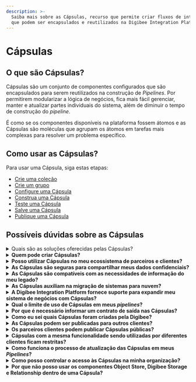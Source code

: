 ```yaml
---
description: >-
  Saiba mais sobre as Cápsulas, recurso que permite criar fluxos de integração
  que podem ser encapsulados e reutilizados na Digibee Integration Platform.
---
```


# Cápsulas

## O que são Cápsulas?

Cápsulas são um conjunto de componentes configurados que são encapsulados para serem reutilizados na construção de _Pipelines_. Por permitirem modularizar a lógica de negócios, fica mais fácil gerenciar, manter e atualizar partes individuais do sistema, além de diminuir o tempo de construção do _pipeline_.

É como se os componentes disponíveis na plataforma fossem átomos e as Cápsulas são moléculas que agrupam os átomos em tarefas mais complexas para resolver um problema específico.

## Como usar as Cápsulas?

Para usar uma Cápsula, siga estas etapas:

* [Crie uma coleção](how-to-use-capsules/how-to-create-a-capsule-collection/)&#x20;
* [Crie um grupo](how-to-use-capsules/how-to-create-a-capsule-group.md)
* [Configure uma Cápsula](how-to-use-capsules/how-to-configure-a-capsule.md)
* [Construa uma Cápsula](how-to-use-capsules/how-to-build-a-capsule.md)
* [Teste uma Cápsula](how-to-use-capsules/how-to-test-a-capsule.md)
* [Salve uma Cápsula](how-to-use-capsules/how-to-save-a-capsule.md)
* [Publique uma Cápsula](how-to-use-capsules/how-to-publish-a-capsule.md)

## Possíveis dúvidas sobre as Cápsulas

<details>

<summary>Quais são as soluções oferecidas pelas Cápsulas?</summary>

A essência das Cápsulas é fornecer ao mercado integrações prontas, testadas e validadas para obter uma melhor conexão interna ou externa de forma documentada. Elas permitem que uma empresa modernize sua TI e que suas empresas parceiras utilizem ofertas com segurança e simplicidade.

Por exemplo, imagine uma empresa onde existem múltiplos fluxos de dados relevantes para todas as áreas – autenticação, solicitações de clientes, consultas de inventário, entre outras. Para estes fluxos de dados é possível criar _pipelines_ que distribuem os serviços, mas também é necessário documentar, catalogar e manter o _pipeline_ implantado.

Ao fazer os fluxos de qualquer parte de um _pipeline_ mais acessíveis, você pode definir metas de negócios mais amplas. É por isso que desenvolvemos esta funcionalidade que reúne fluxos e os torna reutilizáveis ​​e auto documentados, assim como nossos componentes principais. Desta forma, os fluxos tornam-se mais fáceis de utilizar e familiares em toda a sua organização – basta consultar a paleta de componentes.

As Cápsulas contêm os componentes principais da Digibee Integration Platform, o que significa que possuem todas as funcionalidades que esses componentes oferecem.\


</details>

<details>

<summary><strong>Quem pode criar Cápsulas?</strong></summary>

As Cápsulas podem ser criadas por você, se você tiver as [permissões necessárias](https://docs.digibee.com/documentation/v/pt-br/administration/new-access-control/papeis-do-controle-de-acesso), e também pela Digibee e seus parceiros para disponibilização para uso.

Ao criar uma Cápsula, você pode especificar os parâmetros, a documentação, a interface e também as instruções de uso. A liberdade de criar Cápsulas vem com todos esses recursos e a documentação fica no próprio componente.

</details>

<details>

<summary><strong>Posso utilizar Cápsulas no meu ecossistema de parceiros e clientes?</strong></summary>

Sim. É possível ter Cápsulas com pronta integração entre o sistema da empresa e seu parceiro. As Cápsulas também podem ser reutilizadas por outros parceiros com casos de uso semelhantes.

Por exemplo, um banco pode utilizar uma Cápsula para microcrédito com os sistemas POS (_Point of Sale_) de diferentes redes de farmácias.

</details>

<details>

<summary><strong>As Cápsulas são seguras para compartilhar meus dados confidenciais?</strong></summary>

Sim. A Digibee Integration Platform possui uma variedade de recursos para proteger seus dados em tráfego e armazenados quando somos responsáveis ​​por eles.

Como as Cápsulas estão incorporadas ao _Pipeline_ de uma organização, elas são executadas isoladamente, mesmo dentro da sua própria organização. Além disso, as Cápsulas funcionam em ambiente compartilhado e nunca individualmente.

</details>

<details>

<summary><strong>As Cápsulas são compatíveis com as necessidades de informação do meu legado?</strong></summary>

Sim. As Cápsulas consistem nos componentes _core_ da Digibee Integration Platform usados nos _pipelines_, e portanto têm todas as funcionalidades que esses componentes oferecem.

</details>

<details>

<summary><strong>As Cápsulas auxiliam na migração de sistemas para nuvem?</strong></summary>

Sim. Quando acontece a migração para a nuvem, é muito importante ter estratégias de convivência com os _on-premises_. Por exemplo, ao incorporar Cápsulas nesta estratégia, é possível desenvolver soluções que registem dados _on-premises_, na nuvem ou ambos.

Além disso, a Digibee Integration Platform possui uma ampla gama de Cápsulas disponíveis para soluções nativas em nuvem.

</details>

<details>

<summary><strong>A Digibee Integration Platform fornece suporte para expandir meu sistema de negócios com Cápsulas?</strong></summary>

Sim. A Digibee Integration Platform conta com uma equipe de Delivery especializada em Cápsulas que apoia todos os clientes na criação e desenvolvimento de projetos para qualquer empresa, incluindo a criação de Cápsulas públicas (criadas a pedido da empresa).

</details>

<details>

<summary><strong>Qual o limite de uso de Cápsulas em meus </strong><em><strong>pipelines</strong></em><strong>?</strong></summary>

A plataforma não estabelece limites quantitativos sobre os componentes que podem ser utilizados no _pipeline_, sejam eles componentes principais ou Cápsulas. Porém, o _pipeline_ possui limites, como número de execuções simultâneas, tempo limite e capacidade controlada na implantação quando SMALL, MEDIUM ou LARGE é selecionado.

</details>

<details>

<summary><strong>Por que é necessário informar um contrato de saída nas Cápsulas?</strong></summary>

Como as Cápsulas são componentes reutilizáveis ​​em _pipelines_, usamos o contrato de saída da especificação JSON Schema para garantir que _pipelines_ tenham clareza e segurança nas informações de resposta. Além disso, o contrato de saída também oferece suporte à automação de versionamento das Cápsulas.

</details>

<details>

<summary><strong>Como eu sei quais Cápsulas foram criadas pela Digibee?</strong></summary>

As Cápsulas criadas pela Digibee são marcadas com um selo de certificação (ícone de _checkmark_). Veja abaixo como identificá-las:

![Cápsula marcada com um selo de certificação da Digibee.](<../../.gitbook/assets/cápsula-certificada (3).png>)

</details>

<details>

<summary><strong>As Cápsulas podem ser publicadas para outros clientes?</strong></summary>

Não. As Cápsulas possuem um conjunto de permissões gerenciadas pela Digibee. Essas permissões determinam quais usuários podem tornar uma Cápsula pública.

</details>

<details>

<summary><strong>Os parceiros clientes podem publicar Cápsulas públicas?</strong></summary>

Não. Esta configuração ainda não está disponível, mas está em análise para possibilidades futuras.

</details>

<details>

<summary><strong>Cápsulas com a mesma funcionalidade sendo utilizadas por diferentes clientes ficam restritas?</strong></summary>

Sim. As Cápsulas são restritas à empresa específica que as utiliza.

</details>

<details>

<summary><strong>Como funciona o processo de atualização das Cápsulas em meus </strong><em><strong>Pipelines</strong></em><strong>?</strong></summary>

A Digibee Integration Platform nunca faz alterações diretas na estrutura ou informações de _pipelines_ implantados. Portanto, o uso de Cápsulas funciona com [versionamento](versionamento-de-capsulas.md).

Ao adicionar uma Cápsula ao _pipeline_, você a vincula à versão “_Major_” ou “_Minor_” da Cápsula. A versão "_Fix_" não está vinculada porque o _pipeline_ sempre obtém automaticamente a versão "_Fix_" mais recente quando uma nova implantação é feita ou quando o [Painel de execução](../new-canvas-beta-restricted/execution-panel.md) é executado na tela do _pipeline_.

Conforme mencionado na[ documentação de versionamento de Cápsulas](versionamento-de-capsulas.md), a versão "_Fix_" só é alterada se a alteração não afetar o _pipeline_. _Pipelines_ não são afetados ou atualizados por versões "_Major_" ou "_Minor_" de uma Cápsula que faz parte de sua compilação. Para utilizar esta Cápsula, um Analista de Integração responsável pelo _Pipeline_ deverá aplicá-la manualmente.

</details>

<details>

<summary><strong>Como posso controlar o acesso às Cápsulas na minha organização?</strong></summary>

Você pode usar um conjunto de permissões que permitem controlar funções específicas para gerenciar totalmente o ciclo de vida de suas Cápsulas. Leia mais na [documentação de Papéis](https://docs.digibee.com/documentation/v/pt-br/administration/new-access-control/papeis-do-controle-de-acesso).&#x20;

</details>

<details>

<summary><strong>Por que não posso usar os componentes Object Store, Digibee Storage e Relationship dentro de uma Cápsula?</strong></summary>

Esses componentes são recursos nativos do seu domínio. Portanto, eles são automaticamente autorizados para o contexto controlado da região. Como uma Cápsula pode ser criada para uso por outros domínios, não é possível autorizar o acesso aos dados desses componentes dentro da Cápsula.

</details>
